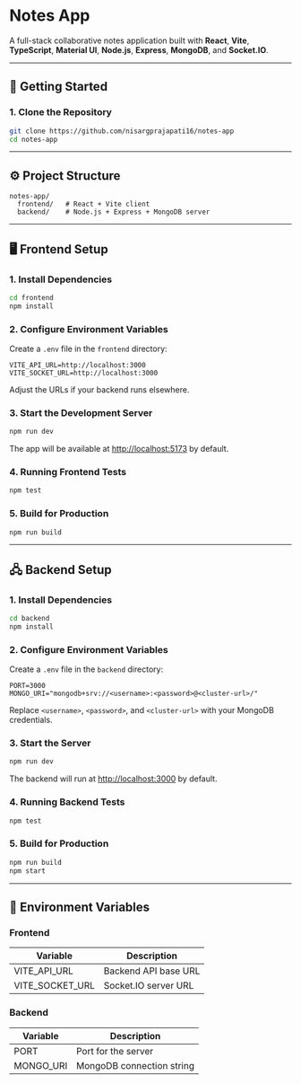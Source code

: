 # Notes App

A full-stack collaborative notes application built with **React**, **Vite**, **TypeScript**, **Material UI**, **Node.js**, **Express**, **MongoDB**, and **Socket.IO**.

---

## 🚀 Getting Started

### 1. **Clone the Repository**

```sh
git clone https://github.com/nisargprajapati16/notes-app
cd notes-app
```

---

## ⚙️ Project Structure

```
notes-app/
  frontend/   # React + Vite client
  backend/    # Node.js + Express + MongoDB server
```

---

## 🖥️ Frontend Setup

### 1. **Install Dependencies**

```sh
cd frontend
npm install
```

### 2. **Configure Environment Variables**

Create a `.env` file in the `frontend` directory:

```env
VITE_API_URL=http://localhost:3000
VITE_SOCKET_URL=http://localhost:3000
```

Adjust the URLs if your backend runs elsewhere.

### 3. **Start the Development Server**

```sh
npm run dev
```

The app will be available at [http://localhost:5173](http://localhost:5173) by default.

### 4. **Running Frontend Tests**

```sh
npm test
```

### 5. **Build for Production**

```sh
npm run build
```

---

## 🖧 Backend Setup

### 1. **Install Dependencies**

```sh
cd backend
npm install
```

### 2. **Configure Environment Variables**

Create a `.env` file in the `backend` directory:

```env
PORT=3000
MONGO_URI="mongodb+srv://<username>:<password>@<cluster-url>/"
```

Replace `<username>`, `<password>`, and `<cluster-url>` with your MongoDB credentials.

### 3. **Start the Server**

```sh
npm run dev
```

The backend will run at [http://localhost:3000](http://localhost:3000) by default.

### 4. **Running Backend Tests**

```sh
npm test
```

### 5. **Build for Production**

```sh
npm run build
npm start
```

---

## 🧪 Environment Variables

### Frontend

| Variable         | Description                      |
|------------------|----------------------------------|
| VITE_API_URL     | Backend API base URL             |
| VITE_SOCKET_URL  | Socket.IO server URL             |

### Backend

| Variable   | Description                |
|------------|----------------------------|
| PORT       | Port for the server        |
| MONGO_URI  | MongoDB connection string  |

